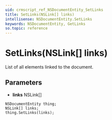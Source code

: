 ```yaml
---
uid: crmscript_ref_NSDocumentEntity_SetLinks
title: SetLinks(NSLink[] links)
intellisense: NSDocumentEntity.SetLinks
keywords: NSDocumentEntity, GetLinks
so.topic: reference
---
```


# SetLinks(NSLink[] links)

List of all elements linked to the document.

## Parameters

* **links** NSLink[]

```crmscript
NSDocumentEntity thing;
NSLink[] links;
thing.SetLinks(links);
```

